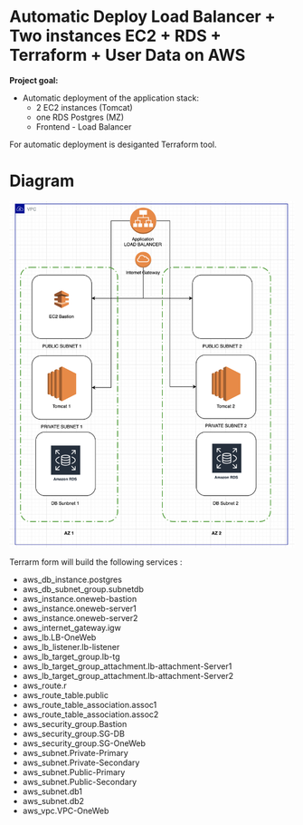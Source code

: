 # Automatic Deploy Load Balancer + Two instances EC2 + RDS + Terraform + User Data on AWS

**Project goal:**

- Automatic deployment of the application stack:
    - 2 EC2 instances (Tomcat)
    - one RDS Postgres (MZ)
    - Frontend - Load Balancer
    
    
 For automatic deployment is desiganted Terraform tool.
 
 # Diagram
 
 
 ![alt text](images/main_diagram.png)
 
 
 
Terrarm  form will build the following services :

  + aws_db_instance.postgres
  + aws_db_subnet_group.subnetdb
  + aws_instance.oneweb-bastion
  + aws_instance.oneweb-server1
  + aws_instance.oneweb-server2
  + aws_internet_gateway.igw
  + aws_lb.LB-OneWeb
  + aws_lb_listener.lb-listener
  + aws_lb_target_group.lb-tg
  + aws_lb_target_group_attachment.lb-attachment-Server1
  + aws_lb_target_group_attachment.lb-attachment-Server2
  + aws_route.r
  + aws_route_table.public
  + aws_route_table_association.assoc1
  + aws_route_table_association.assoc2
  + aws_security_group.Bastion
  + aws_security_group.SG-DB
  + aws_security_group.SG-OneWeb
  + aws_subnet.Private-Primary
  + aws_subnet.Private-Secondary
  + aws_subnet.Public-Primary
  + aws_subnet.Public-Secondary
  + aws_subnet.db1
  + aws_subnet.db2
  + aws_vpc.VPC-OneWeb
    
  
